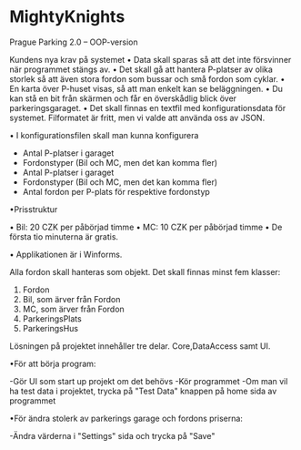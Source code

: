 # MightyKnights
Prague Parking 2.0 – OOP-version 

Kundens nya krav på systemet
• Data skall sparas så att det inte försvinner när programmet stängs av.
• Det skall gå att hantera P-platser av olika storlek så att även stora fordon som bussar och små fordon som cyklar.
• En karta över P-huset visas, så att man enkelt kan se beläggningen. 
• Du kan stå en bit från skärmen och får en överskådlig blick över parkeringsgaraget. 
• Det skall finnas en textfil med konfigurationsdata för systemet. Filformatet är fritt, men vi valde att använda oss av JSON.

• I konfigurationsfilen skall man kunna konfigurera
- Antal P-platser i garaget
- Fordonstyper (Bil och MC, men det kan komma fler)
- Antal P-platser i garaget
- Fordonstyper (Bil och MC, men det kan komma fler)
- Antal fordon per P-plats för respektive fordonstyp

•Prisstruktur

• Bil: 20 CZK per påbörjad timme
• MC: 10 CZK per påbörjad timme
• De första tio minuterna är gratis.


• Applikationen är i Winforms.  

Alla fordon skall hanteras som objekt. Det skall finnas minst fem klasser:
1. Fordon
2. Bil, som ärver från Fordon
3. MC, som ärver från Fordon
4. ParkeringsPlats
5. ParkeringsHus

Lösningen på projektet innehåller tre delar. 
Core,DataAccess samt UI.

•För att börja program:

-Gör UI som start up projekt om det behövs
-Kör programmet
-Om man vil ha test data i projektet, trycka på "Test Data" knappen på home sida av programmet

•För ändra stolerk av parkerings garage och fordons priserna:

-Ändra värderna i "Settings" sida och trycka på "Save"

